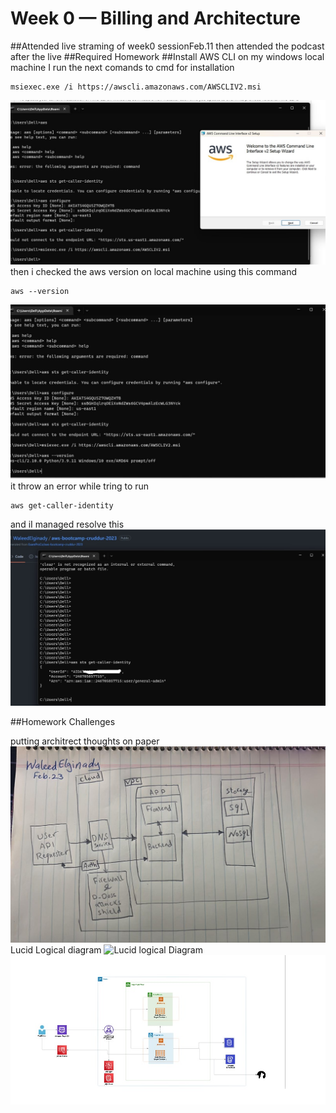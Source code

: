 # Week 0 — Billing and Architecture
##Attended live straming of week0 sessionFeb.11 then attended the podcast after the live
##Required Homework
##Install AWS CLI on my windows local machine
I run the next comands to cmd for installation
```
msiexec.exe /i https://awscli.amazonaws.com/AWSCLIV2.msi
```
![install cli on my local machine](assets/install%20cli%20on%20my%20local%20machine.jpg)
then i checked the aws version on local machine using this command
```
aws --version
```
![checking aws version on local machine](assets/checking-aws%20version%20on%20local%20machine.jpg)
it throw an error while tring to run 
```
aws get-caller-identity
```
and iI managed resolve this
![aws sts get-caller-id](assets/aws%20sts%20get-caller-id.jpg)






##Homework Challenges

putting architrect thoughts on paper
![Arcetict Draft](assets/Conceptual%20Diagram.jpeg)
Lucid Logical diagram 
![Lucid logical Diagram](https://lucid.app/lucidchart/9542bf86-656c-4502-a64e-e54400bfdf8a/edit?viewport_loc=-1416%2C-522%2C3328%2C1582%2C0_0&invitationId=inv_e1dac681-9491-4f4c-8234-09fae21b07fc)
![Lucid Logical Diagram](assets/crudder%20Lucid%20logical%20architect.jpg)
